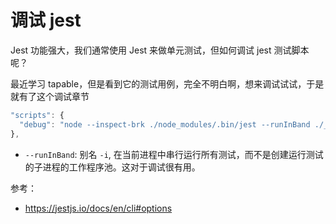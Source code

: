 # 调试 jest

Jest 功能强大，我们通常使用 Jest 来做单元测试，但如何调试 jest 测试脚本呢？

最近学习 tapable，但是看到它的测试用例，完全不明白啊，想来调试试试，于是就有了这个调试章节

```js
"scripts": {
  "debug": "node --inspect-brk ./node_modules/.bin/jest --runInBand ./__tests__/SyncHook.js"
},
```

- `--runInBand`: 别名 `-i`, 在当前进程中串行运行所有测试，而不是创建运行测试的子进程的工作程序池。这对于调试很有用。

参考：

- https://jestjs.io/docs/en/cli#options
